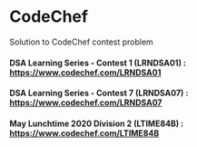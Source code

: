 # CodeChef
Solution to CodeChef contest problem

#### DSA Learning Series - Contest 1 (LRNDSA01) : https://www.codechef.com/LRNDSA01
#### DSA Learning Series - Contest 7 (LRNDSA07) : https://www.codechef.com/LRNDSA07
#### May Lunchtime 2020 Division 2 (LTIME84B) : https://www.codechef.com/LTIME84B
